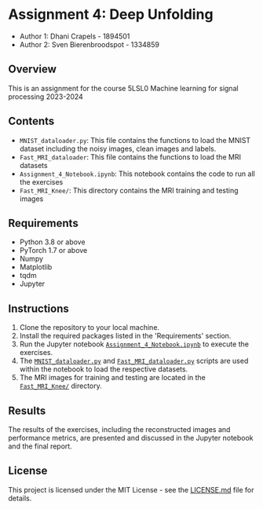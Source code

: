 # Assignment 4: Deep Unfolding

- Author 1: Dhani Crapels - 1894501
- Author 2: Sven Bierenbroodspot - 1334859

## Overview
This is an assignment for the course 5LSL0 Machine learning for signal processing 2023-2024

## Contents
- `MNIST_dataloader.py`: This file contains the functions to load the MNIST dataset including the noisy images, clean images and labels.
- `Fast_MRI_dataloader`: This file contains the functions to load the MRI datasets
- `Assignment_4_Notebook.ipynb`: This notebook contains the code to run all the exercises
- `Fast_MRI_Knee/`: This directory contains the MRI training and testing images

## Requirements
- Python 3.8 or above
- PyTorch 1.7 or above
- Numpy
- Matplotlib
- tqdm
- Jupyter

## Instructions
1. Clone the repository to your local machine.
2. Install the required packages listed in the 'Requirements' section.
3. Run the Jupyter notebook [`Assignment_4_Notebook.ipynb`](./Assignment_4_Notebook.ipynb) to execute the exercises.
4. The [`MNIST_dataloader.py`](./MNIST_dataloader.py) and [`Fast_MRI_dataloader.py`](./Fast_MRI_dataloader.py) scripts are used within the notebook to load the respective datasets.
5. The MRI images for training and testing are located in the [`Fast_MRI_Knee/`](./Fast_MRI_Knee/) directory.

## Results
The results of the exercises, including the reconstructed images and performance metrics, are presented and discussed in the Jupyter notebook and the final report.

## License
This project is licensed under the MIT License - see the [LICENSE.md](./LICENSE.md) file for details.